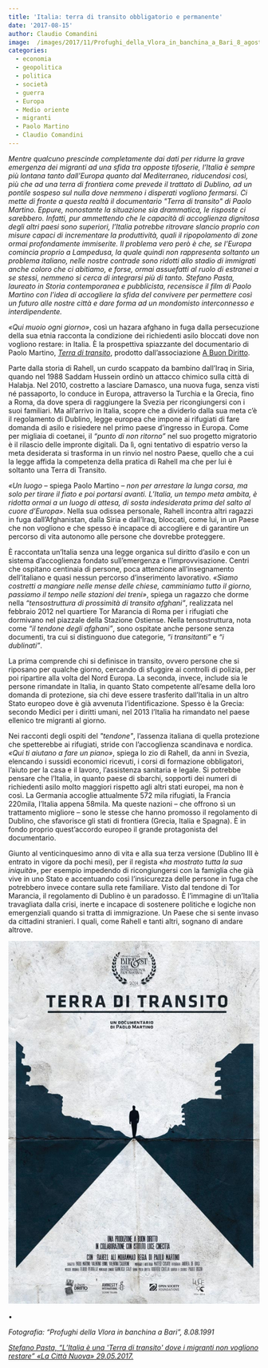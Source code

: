 ```yaml
---
title: 'Italia: terra di transito obbligatorio e permanente'
date: '2017-08-15'
author: Claudio Comandini
image:  /images/2017/11/Profughi_della_Vlora_in_banchina_a_Bari_8_agosto_1991.jpg
categories:
  - economia
  - geopolitica
  - politica
  - società
  - guerra
  - Europa
  - Medio oriente
  - migranti
  - Paolo Martino
  - Claudio Comandini
---
```


*Mentre qualcuno prescinde completamente dai dati per ridurre la grave emergenza dei migranti ad una sfida tra opposte tifoserie, l’Italia è sempre più lontana tanto dall'Europa quanto dal Mediterraneo, riducendosi così, più che ad una terra di frontiera come prevede il trattato di Dublino, ad un pontile sospeso sul nulla dove nemmeno i disperati vogliono fermarsi. Ci mette di fronte a questa realtà il documentario "Terra di transito"* *di Paolo Martino. Eppure, nonostante la situazione sia drammatica, le risposte ci sarebbero. Infatti, pur ammettendo che le capacità di accoglienza dignitosa degli altri paesi sono superiori, l’Italia potrebbe ritrovare slancio proprio con misure capaci di incrementare la produttività, quali il ripopolamento di zone ormai profondamente immiserite. Il problema vero però è che, se l'Europa comincia proprio a Lampedusa, la quale quindi non rappresenta soltanto un problema italiano, nelle nostre contrade sono ridotti allo stadio di immigrati anche coloro che ci abitiamo, e forse, ormai assuefatti al ruolo di estranei a se stessi, nemmeno si cerca di integrarsi più di tanto. Stefano Pasta, laureato in Storia contemporanea e pubblicista, recensisce il film di Paolo Martino con l’idea di accogliere la sfida del convivere per permettere così un futuro alle nostre città e dare forma ad un mondomisto interconnesso e interdipendente.*

*«Qui muoio ogni giorno»*, così un hazara afghano in fuga dalla persecuzione della sua etnia racconta la condizione dei richiedenti asilo bloccati dove non vogliono restare: in Italia. È la prospettiva spiazzante del documentario di Paolo Martino, [*Terra di transito*](https://www.youtube.com/watch?v=5gJB27raA-I), prodotto dall’associazione [A Buon Diritto](http://www.abuondiritto.it).

Parte dalla storia di Rahell, un curdo scappato da bambino dall’Iraq in Siria, quando nel 1988 Saddam Hussein ordinò un attacco chimico sulla città di Halabja. Nel 2010, costretto a lasciare Damasco, una nuova fuga, senza visti né passaporto, lo conduce in Europa, attraverso la Turchia e la Grecia, fino a Roma, da dove spera di raggiungere la Svezia per ricongiungersi con i suoi familiari. Ma all’arrivo in Italia, scopre che a dividerlo dalla sua meta c’è il regolamento di Dublino, legge europea che impone ai rifugiati di fare domanda di asilo e risiedere nel primo paese d’ingresso in Europa. Come per migliaia di coetanei, il *“punto di non ritorno”* nel suo progetto migratorio è il rilascio delle impronte digitali. Da lì, ogni tentativo di espatrio verso la meta desiderata si trasforma in un rinvio nel nostro Paese, quello che a cui la legge affida la competenza della pratica di Rahell ma che per lui è soltanto una Terra di Transito.

*«Un luogo* – spiega Paolo Martino – *non per arrestare la lunga corsa, ma solo per tirare il fiato e poi portarsi avanti. L’Italia, un tempo meta ambita, è ridotta ormai a un luogo di attesa, di sosta indesiderata prima del salto al cuore d’Europa»*. Nella sua odissea personale, Rahell incontra altri ragazzi in fuga dall’Afghanistan, dalla Siria e dall’Iraq, bloccati, come lui, in un Paese che non vogliono e che spesso è incapace di accogliere e di garantire un percorso di vita autonomo alle persone che dovrebbe proteggere.

È raccontata un’Italia senza una legge organica sul diritto d’asilo e con un sistema d’accoglienza fondato sull’emergenza e l’improvvisazione. Centri che ospitano centinaia di persone, poca attenzione all’insegnamento dell’italiano e quasi nessun percorso d’inserimento lavorativo. *«Siamo costretti a mangiare nelle mense delle chiese, camminiamo tutto il giorno, passiamo il tempo nelle stazioni dei treni»*, spiega un ragazzo che dorme nella *“tensostruttura di prossimità di transito afghani”*, realizzata nel febbraio 2012 nel quartiere Tor Marancia di Roma per i rifugiati che dormivano nel piazzale della Stazione Ostiense. Nella tensostruttura, nota come *“il tendone degli afghani”*, sono ospitate anche persone senza documenti, tra cui si distinguono due categorie, *“i transitanti”* e *“i dublinati”*.

La prima comprende chi si definisce in transito, ovvero persone che si riposano per qualche giorno, cercando di sfuggire ai controlli di polizia, per poi ripartire alla volta del Nord Europa. La seconda, invece, include sia le persone rimandate in Italia, in quanto Stato competente all’esame della loro domanda di protezione, sia chi deve essere trasferito dall’Italia in un altro Stato europeo dove è già avvenuta l’identificazione. Spesso è la Grecia: secondo Medici per i diritti umani, nel 2013 l’Italia ha rimandato nel paese ellenico tre migranti al giorno.

Nei racconti degli ospiti del *"tendone"*, l’assenza italiana di quella protezione che spetterebbe ai rifugiati, stride con l’accoglienza scandinava e nordica. *«Qui ti aiutano a fare un piano»*, spiega lo zio di Rahell, da anni in Svezia, elencando i sussidi economici ricevuti, i corsi di formazione obbligatori, l’aiuto per la casa e il lavoro, l’assistenza sanitaria e legale. Si potrebbe pensare che l’Italia, in quanto paese di sbarchi, sopporti dei numeri di richiedenti asilo molto maggiori rispetto agli altri stati europei, ma non è così. La Germania accoglie attualmente 572 mila rifugiati, la Francia 220mila, l’Italia appena 58mila. Ma queste nazioni – che offrono sì un trattamento migliore – sono le stesse che hanno promosso il regolamento di Dublino, che sfavorisce gli stati di frontiera (Grecia, Italia e Spagna). È in fondo proprio quest’accordo europeo il grande protagonista del documentario.

Giunto al venticinquesimo anno di vita e alla sua terza versione (Dublino III è entrato in vigore da pochi mesi), per il regista «*ha mostrato tutta la sua iniquità*», per esempio impedendo di ricongiungersi con la famiglia che già vive in uno Stato e accentuando così l’insicurezza delle persone in fuga che potrebbero invece contare sulla rete familiare. Visto dal tendone di Tor Marancia, il regolamento di Dublino è un paradosso. È l’immagine di un’Italia travagliata dalla crisi, inerte e incapace di sostenere politiche e logiche non emergenziali quando si tratta di immigrazione. Un Paese che si sente invaso da cittadini stranieri. I quali, come Rahell e tanti altri, sognano di andare altrove.

![](/images/2017/11/Terra-di-Transito-WEB_Small.jpg)

•

*Fotografia: “Profughi della Vlora in banchina a Bari”, 8.08.1991*

[*Stefano Pasta, “L’Italia è una 'Terra di transito' dove i migranti non vogliono restare” «La Città Nuova» 29.05.2017.*](http://lacittanuova.milano.corriere.it/2014/05/29/litalia-e-una-terra-di-transito-dove-i-migranti-non-vogliono-restare/)
